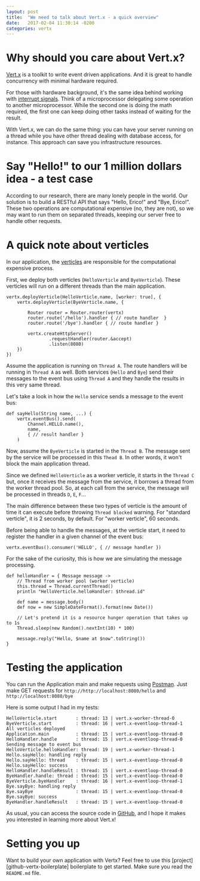 ```yaml
---
layout: post
title:  "We need to talk about Vert.x - a quick overview"
date:   2017-02-04 11:30:14 -0200
categories: vertx
---
```


# Why should you care about Vert.x?

[Vert.x][vertx] is a toolkit to write event driven applications. And it is great to handle concurrency with minimal hardware required.

For those with hardware background, it's the same idea behind working with [interrupt signals][interrupt-wikipedia]. Think of a microprocessor delegating some operation to another microprocessor. While the second one is doing the math required, the first one can keep doing other tasks instead of waiting for the result.

With Vert.x, we can do the same thing: you can have your server running on a thread while you have other thread dealing with database access, for instance. This approach can save you infrastructure resources.

# Say "Hello!" to our 1 million dollars idea -  a test case

According to our research, there are many lonely people in the world. Our solution is to build a RESTful API that says "Hello, Erico!" and "Bye, Erico!". These two operations are computational expensive (no, they are not), so we may want to run them on separated threads, keeping our server free to handle other requests.

# A quick note about verticles

In our application, the [verticles][verticle-docs] are responsible for the computational expensive process.

First, we deploy both verticles (`HelloVerticle` and `ByeVerticle`). These verticles will run on a different threads than the main application.

```
vertx.deployVerticle(HelloVerticle.name, [worker: true], {
    vertx.deployVerticle(ByeVerticle.name, {

        Router router = Router.router(vertx)
        router.route('/hello').handler { // route handler  }
        router.route('/bye').handler { // route handler }

        vertx.createHttpServer()
                .requestHandler(router.&accept)
                .listen(8080)        
    })
})
```

Assume the application is running on `Thread A`. The route handlers will be running in `Thread A` as well. Both services (`Hello` and `Bye`) send their messages to the event bus using `Thread A` and they handle the results in this very same thread.

Let's take a look in how the `Hello` service sends a message to the event bus:

```
def sayHello(String name, ...) {
    vertx.eventBus().send(
        Channel.HELLO.name(),
        name,
        { // result handler }
    )
```

Now, assume the `ByeVerticle` is started in the `Thread B`. The message sent by the service will be processed in this `Thead B`. In other words, it won't block the main application thread.

Since we defined `HelloVerticle` as a worker verticle, it starts in the `Thread C` but, once it receives the message from the service, it borrows a thread from the worker thread pool. So, at each call from the service, the message will be processed in threads `D`, `E`, `F`...

The main difference between these two types of verticle is the amount of time it can execute before throwing `Thread blocked` warning. For "standard verticle", it is 2 seconds, by default. For "worker verticle", 60 seconds.

Before being able to handle the messages, at the verticle start, it need to register the handler in a given channel of the event bus:

```
vertx.eventBus().consumer('HELLO', { // message handler })
```

For the sake of the curiosity, this is how we are simulating the message processing.

```
def helloHandler = { Message message ->
    // Thread from worker pool (worker verticle)
    this.thread = Thread.currentThread()
    println "HelloVerticle.helloHandler: $thread.id"

    def name = message.body()
    def now = new SimpleDateFormat().format(new Date())

    // Let's pretend it is a resource hunger operation that takes up to 1s
    Thread.sleep(new Random().nextInt(10) * 100)

    message.reply("Hello, $name at $now".toString())
}
```

# Testing the application

You can run the Application main and make requests using [Postman][postman]. Just make GET requests for `http://http://localhost:8080/hello` and `http://localhost:8080/bye`

Here is some output I had in my tests:

```
HelloVerticle.start       : thread: 13 | vert.x-worker-thread-0
ByeVerticle.start         : thread: 16 | vert.x-eventloop-thread-1
All verticles deployed
Application.main          : thread: 15 | vert.x-eventloop-thread-0
HelloHandler.handle       : thread: 15 | vert.x-eventloop-thread-0
Sending message to event bus
HelloVerticle.helloHandler: thread: 19 | vert.x-worker-thread-1
Hello.sayHello: handling reply
Hello.sayHello: thread    : thread: 15 | vert.x-eventloop-thread-0
Hello.sayHello: success
HelloHandler.handleResult : thread: 15 | vert.x-eventloop-thread-0
ByeHandler.handle: thread : thread: 15 | vert.x-eventloop-thread-0
ByeVerticle.byeHandler    : thread: 16 | vert.x-eventloop-thread-1
Bye.sayBye: handling reply
Bye.sayBye                : thread: 15 | vert.x-eventloop-thread-0
Bye.sayBye: success
ByeHandler.handleResult   : thread: 15 | vert.x-eventloop-thread-0
```

As usual, you can access the source code in [GitHub][github-vertx-overview], and I hope it makes you interested in learning more about Vert.x!

# Setting you up

Want to build your own application with Vertx? Feel free to use this [project][github-vertx-boilerplate] boilerplate to get started. Make sure you read the `README.md` file.


[vertx]: http://vertx.io/
[interrupt-wikipedia]: https://en.wikipedia.org/wiki/Interrupt
[verticle-docs]: http://vertx.io/docs/apidocs/io/vertx/core/Verticle.html
[github-vertx-overview]: https://github.com/augustoerico/vertx-event-bus-timeout/tree/v1.1
[postman]: https://chrome.google.com/webstore/detail/postman/fhbjgbiflinjbdggehcddcbncdddomop
[project boilerplate]: https://github.com/augustoerico/vertx-mongo-rest-boilerplate

